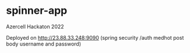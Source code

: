 # spinner-app
Azercell Hackaton 2022


Deployed on http://23.88.33.248:9090  (spring security /auth medhot post body username and password)
